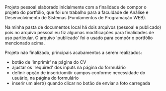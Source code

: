 Projeto pessoal elaborado inicialmente com a finalidade de compor o projeto do portfólio, que foi um trabalho para a faculdade de Análise e Desenvolvimento de Sistemas (Fundamentos de Programação WEB).

Na minha pasta de documentos local há dois arquivos (pessoal e publicado) pois no arquivo pessoal eu fiz algumas modificações para finalidades de uso particular. O arquivo 'publicado' foi o usado para compôr o portfólio mencionado acima.

Projeto não finalizado, principais acabamentos a serem realizados:
- botão de 'imprimir' na página do CV
- ajustar os 'required' dos inputs na página do formulário 
- definir opção de inserir/omitir campos conforme necessidade do usuário, na página do formulário
- inserir um alert() quando clicar no botão de enviar a foto carregada
